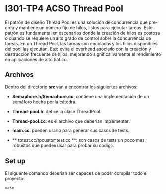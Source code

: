 # I301-TP4 ACSO Thread Pool 

El patrón de diseño Thread Pool es una solución de concurrencia que pre-crea y mantiene un número fijo de hilos, listos para ejecutar tareas. Este patrón es fundamental en escenarios donde la creación de hilos es costosa o cuando se requiere un alto grado de control sobre la concurrencia de tareas. En un Thread Pool, las tareas son encoladas y los hilos disponibles del pool las ejecutan. Esto evita el overhead asociado con la creación y destrucción frecuente de hilos, mejorando significativamente el rendimiento en aplicaciones de alto tráfico.

## Archivos

Dentro del directorio **src** van a encontrar los siguientes archivos:

  -  **Semaphore.h/Semaphore.cc**: contiene una implementación de un semáforo hecha por la cátedra.

  -  **Thread-pool.h**:  define la clase ThreadPool.

  -  **Thread-pool.cc**: es el archivo que deberian implementar.
  
  -  **main.cc**: pueden usarlo para generar sus casos de tests.
    
  -  ** tptest.cc/tpcustomtest.cc **: son casos de tests un poco mas robustos que pueden usar para probar su codigo.

## Set up

El siguente comando deberian ser capaces de poder compilar todo el proyecto:

    make
    

